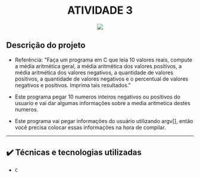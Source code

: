 <h1 align="center"> ATIVIDADE 3 </h1>

<p align="center">
<img src="http://img.shields.io/static/v1?label=STATUS&message=CONCLUIDO&color=GREEN&style=for-the-badge"/>
</p>

## Descrição do projeto 

- Referência: "Faça um programa em C que leia 10 valores reais, compute a média aritmética geral, 
a média aritmética dos valores positivos, a média aritmética dos valores negativos,
a quantidade de valores positivos, a quantidade de valores negativos
e o percentual de valores negativos e positivos. Imprima tais resultados."
  
- Este programa pegar 10 numeros inteiros negativos ou positivos do usuario e vai dar algumas informações sobre 
a media aritmetica destes numeros.

- Este programa vai pegar informações do usuário utilizando argv[], então você precisa colocar essas informações
na hora de compilar.

----

## ✔️ Técnicas e tecnologias utilizadas

- ``C``

